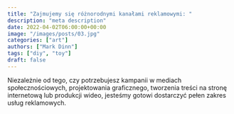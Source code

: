 ```yaml
---
title: "Zajmujemy się różnorodnymi kanałami reklamowymi: "
description: "meta description"
date: 2022-04-02T06:00:00+00:00
image: "/images/posts/03.jpg"
categories: ["art"]
authors: ["Mark Dinn"]
tags: ["diy", "toy"]
draft: false
---
```


Niezależnie od tego, czy potrzebujesz kampanii w mediach społecznościowych, projektowania graficznego, tworzenia treści na stronę internetową lub produkcji wideo, jesteśmy gotowi dostarczyć pełen zakres usług reklamowych.

